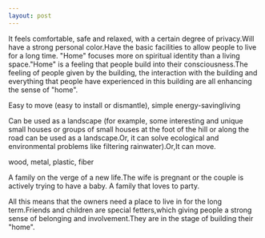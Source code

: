 ```yaml
---
layout: post
---
```

[Definition of Home]:[0fee6149]
It feels comfortable, safe and relaxed, with a certain degree of privacy.Will have a strong personal color.Have the basic facilities to allow people to live for a long time.
"Home" focuses more on spiritual identity than a living space."Home" is a feeling that people build into their consciousness.The feeling of people given by the building, the interaction with the building and everything that people have experienced in this building are all enhancing the sense of "home".

[Technologies for Small Living]:[0fee6149] 
Easy to move (easy to install or dismantle), simple energy-savingliving 

[Equipmentitems for Multiple Uses]:[0fee6149]
Can be used as a landscape (for example, some interesting and unique small houses or groups of small houses at the foot of the hill or along the road can be used as a landscape.Or, it can solve ecological and environmental problems like filtering rainwater).Or,It can move.

[Material Adaptability / Transformation]:[0fee6149]
wood, metal, plastic, fiber

[Define a client]:[0fee6149]
A family on the verge of a new life.The wife is pregnant or the couple is actively trying to have a baby.
A family that loves to party.

All this means that the owners need a place to live in for the long term.Friends and children are special fetters,which giving people a strong sense of belonging and involvement.They are in the stage of building their "home".

[jekyll-docs]: http://jekyllrb.com/docs/home
[jekyll-gh]:   https://github.com/jekyll/jekyll
[jekyll-talk]: https://talk.jekyllrb.com/
